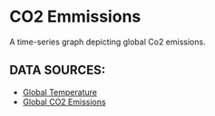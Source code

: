 # CO2 Emmissions

A time-series graph depicting global Co2 emissions.


## DATA SOURCES:
 
* [Global Temperature](https://datahub.io/core/global-temp#readme)
* [Global CO2 Emissions](https://datahub.io/core/co2-fossil-global)
